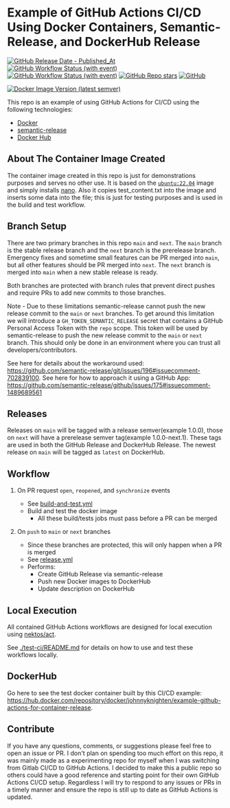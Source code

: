 # Example of GitHub Actions CI/CD Using Docker Containers, Semantic-Release, and DockerHub Release

[![GitHub Release Date - Published_At](https://img.shields.io/github/release-date/johnny-knighten/example-github-actions-for-container-release?logo=github&link=https%3A%2F%2Fgithub.com%2FJohnny-Knighten%2Fexample-github-actions-for-container-release)](https://github.com/Johnny-Knighten/example-github-actions-for-container-release/releases)
[![GitHub Workflow Status (with event)](https://img.shields.io/github/actions/workflow/status/johnny-knighten/example-github-actions-for-container-release/build-and-test.yml?logo=github&label=build%20and%20test%20-%20status)](https://github.com/Johnny-Knighten/example-github-actions-for-container-release/actions/workflows/build-and-test.yml)
[![GitHub Workflow Status (with event)](https://img.shields.io/github/actions/workflow/status/johnny-knighten/example-github-actions-for-container-release/release.yml?logo=github&label=release%20-%20status)](https://github.com/Johnny-Knighten/example-github-actions-for-container-release/actions/workflows/release.yml)
[![GitHub Repo stars](https://img.shields.io/github/stars/johnny-knighten/example-github-actions-for-container-release?logo=github)](https://github.com/Johnny-Knighten/example-github-actions-for-container-release)
[![GitHub](https://img.shields.io/github/license/Johnny-Knighten/example-github-actions-for-container-release?logo=github)](https://github.com/Johnny-Knighten/example-github-actions-for-container-release/blob/main/LICENSE)

[![Docker Image Version (latest semver)](https://img.shields.io/docker/v/johnnyknighten/example-github-actions-for-container-release?logo=docker&label=dockerhub%20-%20latest)](https://hub.docker.com/r/johnnyknighten/example-github-actions-for-container-release)

This repo is an example of using GitHub Actions for CI/CD using the following technologies:
* [Docker](https://www.docker.com/)
* [semantic-release](https://github.com/semantic-release/semantic-release)
* [Docker Hub](https://hub.docker.com/)

## About The Container Image Created

The container image created in this repo is just for demonstrations purposes and serves no other use. It is based on the [`ubuntu:22.04`](https://hub.docker.com/layers/library/ubuntu/22.04/images/sha256-ffa841e85005182836d91f7abd24ec081f3910716096955dcc1874b8017b96c9?context=explore) image and simply installs [nano](https://www.nano-editor.org/). Also it copies test_content.txt into the image and inserts some data into the file; this is just for testing purposes and is used in the build and test workflow.

## Branch Setup

There are two primary branches in this repo `main` and `next`. The `main` branch is the stable release branch and the `next` branch is the prerelease branch. Emergency fixes and sometime small features can be PR merged into `main`, but all other features should be PR merged into `next`. The `next` branch is merged into `main` when a new stable release is ready.

Both branches are protected with branch rules that prevent direct pushes and require PRs to add new commits to those branches. 

Note - Due to these limitations semantic-release cannot push the new release commit to the `main` or `next` branches. To get around this limitation we will introduce a `GH_TOKEN_SEMANTIC_RELEASE` secret that contains a GitHub Personal Access Token with the `repo` scope. This token will be used by semantic-release to push the new release commit to the `main` or `next` branch. This should only be done in an environment where you can trust all developers/contributors. 

See here for details about the workaround used: https://github.com/semantic-release/git/issues/196#issuecomment-702839100.
See here for how to approach it using a GitHub App: https://github.com/semantic-release/github/issues/175#issuecomment-1489689561

## Releases

Releases on `main` will be tagged with a release semver(example 1.0.0), those on `next` will have a prerelease semver tag(example 1.0.0-next.1). These tags are used in both the GitHub Release and DockerHub Release. The newest release on `main` will be tagged as `latest` on DockerHub.

## Workflow

1. On PR request `open`, `reopened`, and `synchronize` events
    * See [build-and-test.yml](./.github/workflows/build-and-test.yml)
    * Build and test the docker image
      * All these build/tests jobs must pass before a PR can be merged

2. On `push` to `main` or `next` branches
    * Since these branches are protected, this will only happen when a PR is merged
    * See [release.yml](./.github/workflows/release.yml)
    * Performs:
      * Create GitHub Release via semantic-release
      * Push new Docker images to DockerHub
      * Update description on DockerHub

## Local Execution

All contained GitHub Actions workflows are designed for local execution using [nektos/act](https://github.com/nektos/act).

See [./test-ci/README.md](./test-ci/README.md) for details on how to use and test these workflows locally.

## DockerHub

Go here to see the test docker container built by this CI/CD example: https://hub.docker.com/repository/docker/johnnyknighten/example-github-actions-for-container-release.

## Contribute

If you have any questions, comments, or suggestions please feel free to open an issue or PR. I don't plan on spending too much effort on this repo, it was mainly made as a experimenting repo for myself when I was switching from Gitlab CI/CD to GitHub Actions. I decided to make this a public repo so others could have a good reference and starting point for their own GitHub Actions CI/CD setup. Regardless I will try to respond to any issues or PRs in a timely manner and ensure the repo is still up to date as GitHub Actions is updated.

